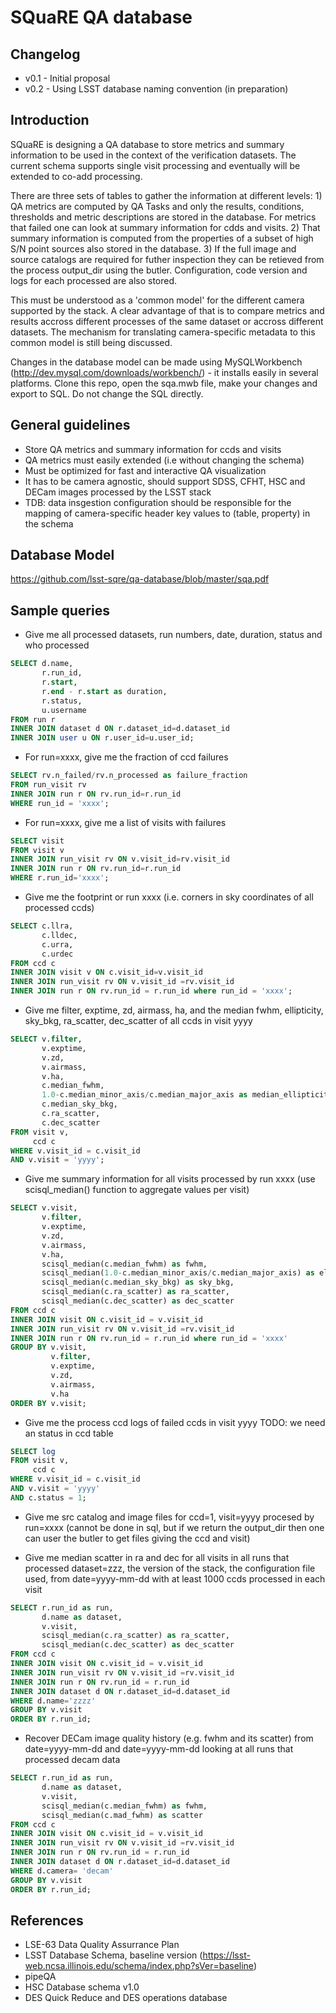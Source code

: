 # SQuaRE QA database

## Changelog

- v0.1 - Initial proposal
- v0.2 - Using LSST database naming convention (in preparation)

## Introduction
  
  SQuaRE is designing a QA database to store metrics and summary information 
to be used in the context of the verification datasets. The current schema supports single visit processing and eventually  will be extended to co-add processing. 
  
  There are three sets of tables to gather the information at different levels:  1) QA metrics are computed by QA Tasks and only the results, conditions, thresholds and metric descriptions are stored in the database. For metrics that failed one can look at summary information for cdds and visits. 
  2) That summary information is computed from the properties of a subset of high S/N point sources also stored in the database.
  3) If the full image and source catalogs are required for futher inspection they can be retieved from the process output_dir using the butler. Configuration, code version and logs for each processed are also stored. 
  
  This must be understood as a 'common model' for the different camera supported by the stack. A clear advantage of that is to compare metrics and results accross different processes of the same dataset or accross different datasets. The mechanism for translating camera-specific metadata to this common model is still being discussed.
  
  Changes in the database model can be made using MySQLWorkbench (http://dev.mysql.com/downloads/workbench/) - it installs easily in several platforms. Clone this repo, open the sqa.mwb file, make your changes and export to SQL. Do not change the SQL directly.

## General guidelines
  
- Store QA metrics and summary information for ccds and visits
- QA metrics must easily extended (i.e without changing the schema) 
- Must be optimized for fast and interactive QA visualization
- It has to be camera agnostic, should support SDSS, CFHT, HSC and DECam images processed by the LSST stack
- TDB: data insgestion configuration should be responsible for the mapping of camera-specific header key values to (table, property) in the schema

## Database Model

https://github.com/lsst-sqre/qa-database/blob/master/sqa.pdf

## Sample queries

- Give me all processed datasets, run numbers, date, duration, status and who processed
```sql 
SELECT d.name, 
       r.run_id, 
       r.start, 
       r.end - r.start as duration, 
       r.status, 
       u.username
FROM run r 
INNER JOIN dataset d ON r.dataset_id=d.dataset_id
INNER JOIN user u ON r.user_id=u.user_id;
```
- For run=xxxx, give me the fraction of ccd failures
```sql
SELECT rv.n_failed/rv.n_processed as failure_fraction 
FROM run_visit rv
INNER JOIN run r ON rv.run_id=r.run_id  
WHERE run_id = 'xxxx';
```
- For run=xxxx, give me a list of visits with failures
```sql
SELECT visit 
FROM visit v 
INNER JOIN run_visit rv ON v.visit_id=rv.visit_id
INNER JOIN run r ON rv.run_id=r.run_id
WHERE r.run_id='xxxx';
```

- Give me the footprint or run xxxx (i.e. corners in sky coordinates of all processed ccds) 
```sql
SELECT c.llra, 
       c.lldec, 
       c.urra, 
       c.urdec 
FROM ccd c 
INNER JOIN visit v ON c.visit_id=v.visit_id
INNER JOIN run_visit rv ON v.visit_id =rv.visit_id
INNER JOIN run r ON rv.run_id = r.run_id where run_id = 'xxxx';
```

- Give me filter, exptime, zd, airmass, ha, and the median fwhm, ellipticity, sky_bkg, ra_scatter, dec_scatter of all ccds in visit yyyy  
```sql
SELECT v.filter, 
       v.exptime, 
       v.zd, 
       v.airmass, 
       v.ha, 
       c.median_fwhm, 
       1.0-c.median_minor_axis/c.median_major_axis as median_ellipticity,
       c.median_sky_bkg,
       c.ra_scatter,
       c.dec_scatter
FROM visit v, 
     ccd c
WHERE v.visit_id = c.visit_id 
AND v.visit = 'yyyy';
```

- Give me summary information for all visits processed by run xxxx (use scisql_median() function to aggregate values per visit)
```sql
SELECT v.visit,
       v.filter, 
       v.exptime, 
       v.zd, 
       v.airmass, 
       v.ha, 
       scisql_median(c.median_fwhm) as fwhm, 
       scisql_median(1.0-c.median_minor_axis/c.median_major_axis) as ellipticity,
       scisql_median(c.median_sky_bkg) as sky_bkg,
       scisql_median(c.ra_scatter) as ra_scatter,
       scisql_median(c.dec_scatter) as dec_scatter
FROM ccd c 
INNER JOIN visit ON c.visit_id = v.visit_id
INNER JOIN run_visit rv ON v.visit_id =rv.visit_id
INNER JOIN run r ON rv.run_id = r.run_id where run_id = 'xxxx'
GROUP BY v.visit,
         v.filter,
         v.exptime,
         v.zd,
         v.airmass,
         v.ha
ORDER BY v.visit;
```
- Give me the process ccd logs of failed ccds in visit yyyy
TODO: we need an status in ccd table

```sql
SELECT log
FROM visit v, 
     ccd c
WHERE v.visit_id = c.visit_id 
AND v.visit = 'yyyy'
AND c.status = 1;
```

- Give me src catalog and image files for ccd=1, visit=yyyy procesed by run=xxxx 
(cannot be done in sql, but if we return the output_dir then one can user the butler to get files giving the ccd and visit) 

- Give me median scatter in ra and dec for all visits in all runs that processed dataset=zzz, the version of the stack, the configuration file used, from date=yyyy-mm-dd with at least 1000 ccds processed in each visit
```sql
SELECT r.run_id as run,
       d.name as dataset,
       v.visit,
       scisql_median(c.ra_scatter) as ra_scatter,
       scisql_median(c.dec_scatter) as dec_scatter
FROM ccd c 
INNER JOIN visit ON c.visit_id = v.visit_id
INNER JOIN run_visit rv ON v.visit_id =rv.visit_id
INNER JOIN run r ON rv.run_id = r.run_id 
INNER JOIN dataset d ON r.dataset_id=d.dataset_id
WHERE d.name='zzzz'
GROUP BY v.visit
ORDER BY r.run_id;
```

- Recover DECam image quality history (e.g. fwhm and its scatter) from date=yyyy-mm-dd and date=yyyy-mm-dd looking at all runs that processed decam data 
```sql
SELECT r.run_id as run,
       d.name as dataset,
       v.visit,
       scisql_median(c.median_fwhm) as fwhm,
       scisql_median(c.mad_fwhm) as scatter
FROM ccd c 
INNER JOIN visit ON c.visit_id = v.visit_id
INNER JOIN run_visit rv ON v.visit_id =rv.visit_id
INNER JOIN run r ON rv.run_id = r.run_id 
INNER JOIN dataset d ON r.dataset_id=d.dataset_id
WHERE d.camera= 'decam'
GROUP BY v.visit
ORDER BY r.run_id;
```


## References
  - LSE-63 Data Quality Assurrance Plan
  - LSST Database Schema, baseline version (https://lsst-web.ncsa.illinois.edu/schema/index.php?sVer=baseline)
  - pipeQA
  - HSC Database schema v1.0 
  - DES Quick Reduce and DES operations database
